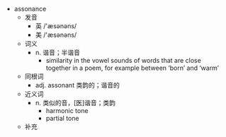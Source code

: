 - assonance
  - 发音
    - 英 /'æsənəns/
    - 美 /'æsənəns/
  - 词义
    - n. 谐音；半谐音
      - similarity in the vowel sounds of words that are close together in a poem, for example between ‘born’ and ‘warm’
  - 同根词
    - adj. assonant 类韵的；谐音的
  - 近义词
    - n. 类似的音，[医]谐音；类韵
      - harmonic tone
      - partial tone
  - 补充